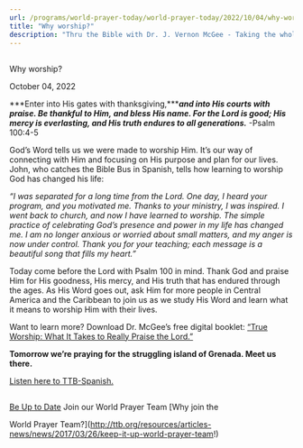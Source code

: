 ```yaml
---
url: /programs/world-prayer-today/world-prayer-today/2022/10/04/why-worship
title: "Why worship?"
description: "Thru the Bible with Dr. J. Vernon McGee - Taking the whole Word to the whole world"
---
```







## 
 Why worship?


October 04, 2022




***Enter into His gates with thanksgiving,******and into His courts with praise. Be thankful to Him, and bless His name. For the Lord is good; His mercy is everlasting, and His truth endures to all generations.*** -Psalm 100:4-5

God’s Word tells us we were made to worship Him. It’s our way of connecting with Him and focusing on His purpose and plan for our lives. John, who catches the Bible Bus in Spanish, tells how learning to worship God has changed his life:

*“I was separated for a long time from the Lord. One day, I heard your program, and you motivated me. Thanks to your ministry, I was inspired. I went back to church, and now I have learned to worship. The simple practice of celebrating God’s presence and power in my life has changed me. I am no longer anxious or worried about small matters, and my anger is now under control. Thank you for your teaching; each message is a beautiful song that fills my heart.”*

Today come before the Lord with Psalm 100 in mind. Thank God and praise Him for His goodness, His mercy, and His truth that has endured through the ages. As His Word goes out, ask Him for more people in Central America and the Caribbean to join us as we study His Word and learn what it means to worship Him with their lives. 

Want to learn more? Download Dr. McGee’s free digital booklet: [“True Worship: What It Takes to Really Praise the Lord.”](/docs/default-source/booklets/ttb_true-worship.pdf?sfvrsn=48671816_2)

**Tomorrow we’re praying for the struggling island of Grenada. Meet us there.**

[Listen here to TTB-Spanish.](https://ttb.twr.org/home/day,0425/language,SPA-LAT)







## 




[Be Up to Date](http://feeds.feedburner.com/WorldPrayerToday "World Prayer Today RSS Feed")
Join our World Prayer Team
[Why join the  

World Prayer Team?](http://ttb.org/resources/articles-news/news/2017/03/26/keep-it-up-world-prayer-team!)




